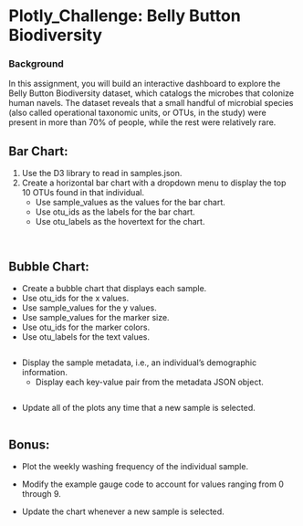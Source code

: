 # Plotly_Challenge: Belly Button Biodiversity

### Background

In this assignment, you will build an interactive dashboard to explore the Belly Button Biodiversity dataset, which catalogs the microbes that colonize human navels. The dataset reveals that a small handful of microbial species (also called operational taxonomic units, or OTUs, in the study) were present in more than 70% of people, while the rest were relatively rare.

## Bar Chart:

1.	Use the D3 library to read in samples.json.
2.	Create a horizontal bar chart with a dropdown menu to display the top 10 OTUs found in that individual.
    * Use sample_values as the values for the bar chart.
    * Use otu_ids as the labels for the bar chart.
    * Use otu_labels as the hovertext for the chart.

![]()

![]()

## Bubble Chart:

* Create a bubble chart that displays each sample.
* Use otu_ids for the x values.
* Use sample_values for the y values.
* Use sample_values for the marker size.
* Use otu_ids for the marker colors.
* Use otu_labels for the text values.

![]()

* Display the sample metadata, i.e., an individual’s demographic information.
    * Display each key-value pair from the metadata JSON object.

![]()

* Update all of the plots any time that a new sample is selected.

![]()

## Bonus:

* Plot the weekly washing frequency of the individual sample.

* Modify the example gauge code to account for values ranging from 0 through 9.

* Update the chart whenever a new sample is selected.

![]()